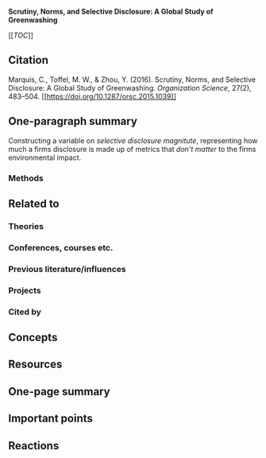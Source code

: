 **Scrutiny, Norms, and Selective Disclosure: A Global Study of Greenwashing**

[[_TOC_]]

## Citation

Marquis, C., Toffel, M. W., & Zhou, Y. (2016). Scrutiny, Norms, and Selective Disclosure: A Global Study of Greenwashing. *Organization Science*, 27(2), 483–504. [[https://doi.org/10.1287/orsc.2015.1039]]

## One-paragraph summary

Constructing a variable on *selective disclosure magnitute*, representing how much a firms disclosure is made up of metrics that *don't matter* to the firms environmental impact.

### Methods

## Related to

### Theories

### Conferences, courses etc.

### Previous literature/influences

### Projects

### Cited by

## Concepts

## Resources

## One-page summary

## Important points

## Reactions